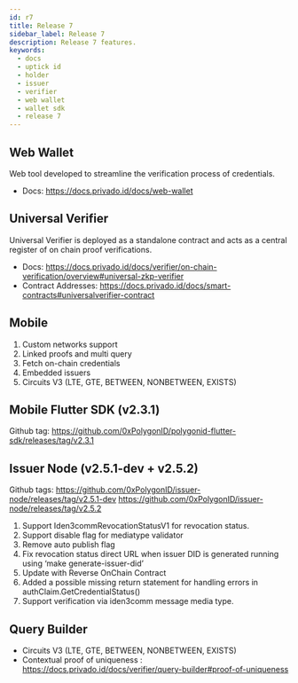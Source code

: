 ```yaml
---
id: r7
title: Release 7
sidebar_label: Release 7
description: Release 7 features.
keywords:
  - docs
  - uptick id
  - holder
  - issuer
  - verifier
  - web wallet
  - wallet sdk
  - release 7
---
```



## Web Wallet
 Web tool developed to streamline the verification process of credentials.
- Docs: https://docs.privado.id/docs/web-wallet

## Universal Verifier
Universal Verifier is deployed as a standalone contract and acts as a central register of on chain proof verifications.
- Docs: https://docs.privado.id/docs/verifier/on-chain-verification/overview#universal-zkp-verifier
- Contract Addresses: https://docs.privado.id/docs/smart-contracts#universalverifier-contract

## Mobile

1. Custom networks support
2. Linked proofs and multi query
3. Fetch on-chain credentials
4. Embedded issuers
5. Circuits V3 (LTE, GTE, BETWEEN, NONBETWEEN, EXISTS)


## Mobile Flutter SDK (v2.3.1)
Github tag: https://github.com/0xPolygonID/polygonid-flutter-sdk/releases/tag/v2.3.1 

## Issuer Node (v2.5.1-dev + v2.5.2) 
Github tags:
https://github.com/0xPolygonID/issuer-node/releases/tag/v2.5.1-dev 
https://github.com/0xPolygonID/issuer-node/releases/tag/v2.5.2 

1. Support Iden3commRevocationStatusV1 for revocation status.
2. Support disable flag for mediatype validator
3. Remove auto publish flag
4. Fix revocation status direct URL when issuer DID is generated running using ‘make generate-issuer-did’
5. Update with Reverse OnChain Contract
6. Added a possible missing return statement for handling errors in authClaim.GetCredentialStatus()
7. Support verification via iden3comm message media type.

## Query Builder
- Circuits V3 (LTE, GTE, BETWEEN, NONBETWEEN, EXISTS)
- Contextual proof of uniqueness : https://docs.privado.id/docs/verifier/query-builder#proof-of-uniqueness



